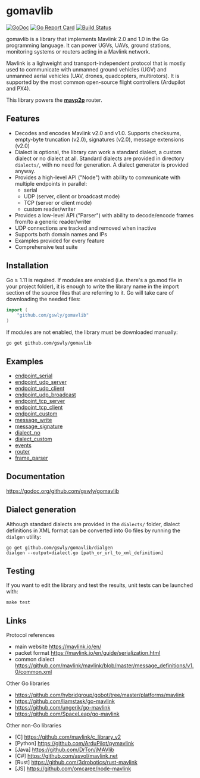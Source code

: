 
# gomavlib

[![GoDoc](https://godoc.org/github.com/gswly/gomavlib?status.svg)](https://godoc.org/github.com/gswly/gomavlib)
[![Go Report Card](https://goreportcard.com/badge/github.com/gswly/gomavlib)](https://goreportcard.com/report/github.com/gswly/gomavlib)
[![Build Status](https://travis-ci.org/gswly/gomavlib.svg?branch=master)](https://travis-ci.org/gswly/gomavlib)

gomavlib is a library that implements Mavlink 2.0 and 1.0 in the Go programming language. It can power UGVs, UAVs, ground stations, monitoring systems or routers acting in a Mavlink network.

Mavlink is a lighweight and transport-independent protocol that is mostly used to communicate with unmanned ground vehicles (UGV) and unmanned aerial vehicles (UAV, drones, quadcopters, multirotors). It is supported by the most common open-source flight controllers (Ardupilot and PX4).

This library powers the [**mavp2p**](https://github.com/gswly/mavp2p) router.

## Features

* Decodes and encodes Mavlink v2.0 and v1.0. Supports checksums, empty-byte truncation (v2.0), signatures (v2.0), message extensions (v2.0)
* Dialect is optional, the library can work a standard dialect, a custom dialect or no dialect at all. Standard dialects are provided in directory `dialects/`, with no need for generation. A dialect generator is provided anyway.
* Provides a high-level API ("Node") with ability to communicate with multiple endpoints in parallel:
  * serial
  * UDP (server, client or broadcast mode)
  * TCP (server or client mode)
  * custom reader/writer
* Provides a low-level API ("Parser") with ability to decode/encode frames from/to a generic reader/writer
* UDP connections are tracked and removed when inactive
* Supports both domain names and IPs
* Examples provided for every feature
* Comprehensive test suite

## Installation

Go &ge; 1.11 is required. If modules are enabled (i.e. there's a go.mod file in your project folder), it is enough to write the library name in the import section of the source files that are referring to it. Go will take care of downloading the needed files:
```go
import (
    "github.com/gswly/gomavlib"
)
```

If modules are not enabled, the library must be downloaded manually:
```
go get github.com/gswly/gomavlib
```

## Examples

* [endpoint_serial](example/01endpoint_serial.go)
* [endpoint_udp_server](example/02endpoint_udp_server.go)
* [endpoint_udp_client](example/03endpoint_udp_client.go)
* [endpoint_udp_broadcast](example/04endpoint_udp_broadcast.go)
* [endpoint_tcp_server](example/05endpoint_tcp_server.go)
* [endpoint_tcp_client](example/06endpoint_tcp_client.go)
* [endpoint_custom](example/07endpoint_custom.go)
* [message_write](example/08message_write.go)
* [message_signature](example/09message_signature.go)
* [dialect_no](example/10dialect_no.go)
* [dialect_custom](example/11dialect_custom.go)
* [events](example/12events.go)
* [router](example/13router.go)
* [frame_parser](example/14frame_parser.go)

## Documentation

https://godoc.org/github.com/gswly/gomavlib

## Dialect generation

Although standard dialects are provided in the `dialects/` folder, dialect definitions in XML format can be converted into Go files by running the `dialgen` utility:
```
go get github.com/gswly/gomavlib/dialgen
dialgen --output=dialect.go [path_or_url_to_xml_definition]
```

## Testing

If you want to edit the library and test the results, unit tests can be launched with:
```
make test
```

## Links

Protocol references
* main website https://mavlink.io/en/
* packet format https://mavlink.io/en/guide/serialization.html
* common dialect https://github.com/mavlink/mavlink/blob/master/message_definitions/v1.0/common.xml

Other Go libraries
* https://github.com/hybridgroup/gobot/tree/master/platforms/mavlink
* https://github.com/liamstask/go-mavlink
* https://github.com/ungerik/go-mavlink
* https://github.com/SpaceLeap/go-mavlink

Other non-Go libraries
* [C] https://github.com/mavlink/c_library_v2
* [Python] https://github.com/ArduPilot/pymavlink
* [Java] https://github.com/DrTon/jMAVlib
* [C#] https://github.com/asvol/mavlink.net
* [Rust] https://github.com/3drobotics/rust-mavlink
* [JS] https://github.com/omcaree/node-mavlink
